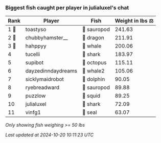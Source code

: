 ### Biggest fish caught per player in julialuxel's chat
| Rank | Player | Fish | Weight in lbs ⚖️ |
|------|--------|-----------|---------|
| 1 🥇  | toastyso | 🦕 sauropod | 241.63 |
| 2 🥈  | chubbyhamster__ | 🐉 dragon | 211.91 |
| 3 🥉  | hahppyy | 🐳 whale | 200.06 |
| 4  | tucelli | 🦈 shark | 183.97 |
| 5  | supibot | 🐙 octopus | 115.11 |
| 6  | dayzedinndaydreams | 🐋 whale2 | 105.06 |
| 7  | sicklymaidrobot | 🐬 dolphin | 90.05 |
| 8  | ryebreadward | 🦕 sauropod | 89.88 |
| 9  | puzzlow | 🦑 squid | 89.25 |
| 10  | julialuxel | 🦈 shark | 72.09 |
| 11  | vinfg1 | 🦭 seal | 63.07 |

_Only showing fish weighing >= 50 lbs_

_Last updated at 2024-10-20 10:11:23 UTC_